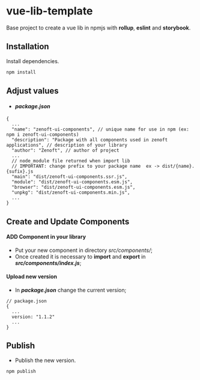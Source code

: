 # vue-lib-template

Base project to create a vue lib in npmjs with **rollup**, **eslint** and **storybook**.

## Installation

Install dependencies.

```bash
npm install
```

## Adjust values

- #### *package.json*
```text
{
  ...
  "name": "zenoft-ui-components", // unique name for use in npm (ex: npm i zenoft-ui-components)
  "description": "Package with all components used in zenoft applications", // description of your library
  "author": "Zenoft", // author of project
  ...
  // node_module file returned when import lib 
  // IMPORTANT: change prefix to your package name  ex -> dist/{name}.{sufix}.js
  "main": "dist/zenoft-ui-components.ssr.js", 
  "module": "dist/zenoft-ui-components.esm.js",
  "browser": "dist/zenoft-ui-components.esm.js",
  "unpkg": "dist/zenoft-ui-components.min.js",
  ...
}
```

## Create and Update Components
#### ADD Component in your library

- Put your new component in directory *src/components/*;
- Once created it is necessary to **import** and **export** in ***src/components/index.js***;

#### Upload new version
- In ***package.json*** change the current version;
```text
// package.json
{
  ...
  version: "1.1.2"
  ...
}
```

## Publish
- Publish the new version.
```bash
npm publish
```